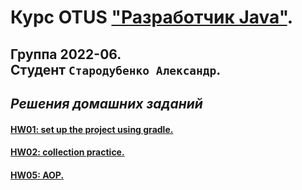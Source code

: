 # Курс OTUS ["Разработчик Java"](https://otus.ru/lessons/java-professional/?utm_source=github&utm_medium=free&utm_campaign=otus).
## Группа 2022-06. <br>Cтудент `Стародубенко Александр`.
## _Решения домашних заданий_

#### [HW01: set up the project using gradle.](https://github.com/av-starodub/2022-06-otus-java-starodubenko/pull/1/files)
#### [HW02: collection practice.](https://github.com/av-starodub/2022-06-otus-java-starodubenko/pull/5/files)
#### [HW05: AOP.](https://github.com/av-starodub/2022-06-otus-java-starodubenko/pull/8/files)